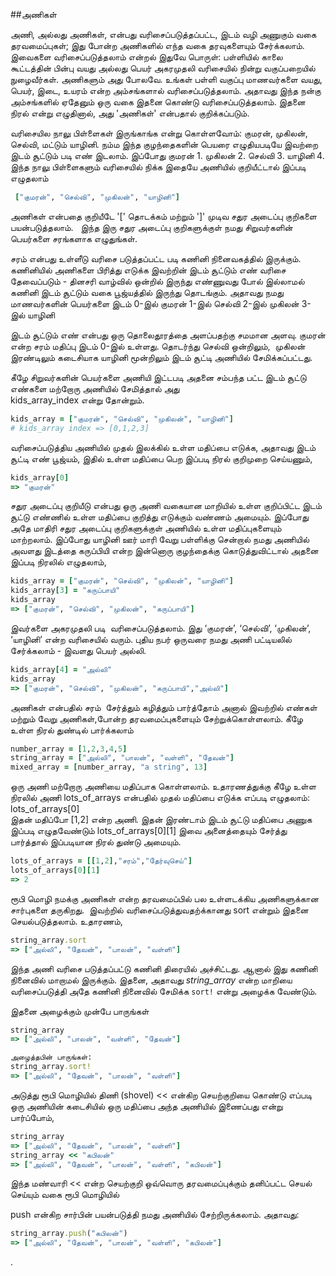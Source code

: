 
##அணிகள்

அணி, அல்லது அணிகள், என்பது வரிசைப்படுத்தப்பட்ட, இடம் வழி அணுகும் வகை தரவமைப்புகள்; இது போன்ற அணிகளில் எந்த வகை தரவுகளையும் சேர்க்கலாம். இவைகளை வரிசைப்படுத்தலாம் என்றல் இதுவே பொருள்: பள்ளியில் காலை கூட்டத்தின் பின்பு வயது அல்லது பெயர் அகரமுதலி வரிசையில் நின்று வகுப்பறையில் நுழைவீர்கள். அணிகளும் அது போலவே. உங்கள் பள்ளி வகுப்பு மாணவர்களை வயது, பெயர், இடை, உயரம் என்ற அம்சங்களால் வரிசைப்படுத்தலாம். அதாவது இந்த நன்கு அம்சங்களில் ஏதேனும் ஒரு வகை இதனை கொண்டு வரிசைப்படுத்தலாம். இதனை நிரல் என்று எழுதினால், அது 'அணிகள்' என்பதால் குறிக்கப்படும்.

வரிசையில நாலு பிள்ளைகள் இருங்காங்க என்று கொள்ளவோம்: குமரன், முகிலன், செல்வி, மட்டும் யாழினி. நம்ம இந்த குழந்தைகளின் பெயரை எழுதியபடியே 
 இவற்றை இடம் சூட்டும் படி எண் இடலாம்.
 இப்போது குமரன் 1. முகிலன் 2. செல்வி 3. யாழினி 4.
 இந்த நாலு பிள்ளைகளும் வரிசையில் நிக்க இதையே அணியில் குறியீட்டால் 
இப்படி எழுதலாம் 
```ruby
 ["குமரன்", "செல்வி", "முகிலன்", "யாழினி"]
```
அணிகள் என்பதை குறியீடே '[' தொடக்கம்  மற்றும்  ']' முடிவ சதுர அடைப்பு குறிகளை பயன்படுத்தலாம்.  
இந்த இரு சதுர அடைப்பு குறிகளுக்குள் நமது சிறுவர்களின் பெயர்களை சரங்களாக எழுதுங்கள். 

சரம் என்பது உள்ளீடு வரிசை படுத்தப்பட்ட படி கணினி நினைவகத்தில் இருக்கும்.
கணினியில் அணிகளை பிரித்து எடுக்க இவற்றின் இடம் சூட்டும் எண் வரிசை தேவைப்படும் - 
 தினசரி வாழ்வில் ஒன்றில் இருந்து எண்ணுவது போல் இல்லாமல் கணினி இடம் சூட்டும் 
 வகை பூஜ்யத்தில் இருந்து தொடங்கும்.
 அதாவது நமது மாணவர்களின் பெயர்களை இடம் 0-இல் குமரன் 
 1-இல் செல்வி 
 2-இல் முகிலன்
 3-இல் யாழினி 
 

இடம் சூட்டும் எண் என்பது ஒரு தொலைதூரத்தை அளப்பதற்கு சமமான அளவு. குமரன் என்ற சரம் மதிப்பு 
இடம் 0-இல் உள்ளது. தொடர்ந்து செல்வி ஒன்றிலும்,  முகிலன் இரண்டிலும் கடைசியாக யாழினி மூன்றிலும் இடம் சூட்டி 
அணியில் சேமிக்கப்பட்டது.

கீழே சிறுவர்களின் பெயர்களை அணியி இட்டபடி அதனை சம்பந்த பட்ட இடம் சூட்டு எண்களை 
மற்றோரு அணியில் சேமித்தால் அது  
kids_array_index என்று தோன்றும். 

```ruby
kids_array = ["குமரன்", "செல்வி", "முகிலன்", "யாழினி"]
# kids_array index => [0,1,2,3]
```

வரிசைப்படுத்திய அணியில் முதல் இலக்கில் உள்ள மதிப்பை எடுக்க,
அதாவது இடம் சூட்டி எண் பூஜ்யம், இதில் உள்ள மதிப்பை பெற இப்படி நிரல் குறிமுறை செய்யணும்,

```ruby
kids_array[0]
=> "குமரன்"
```

சதுர அடைப்பு குறியீடு என்பது ஒரு அணி வகையான மாறியில் உள்ள குறிப்பிட்ட இடம் சூட்டு எண்ணில் உள்ள மதிப்பை 
குறித்து எடுக்கும் வண்ணம் அமையும். இப்போது அதே மாதிரி சதுர அடைப்பு குறிகளுக்குள் அணியில் உள்ள மதிப்புகளையும் மாற்றலாம். இப்போது யாழினி ஊர் மாரி வேறு பள்ளிக்கு சென்றால் நமது அணியில் அவளது இடத்தை கருப்பியி என்ற இன்னொரு குழந்தைக்கு கொடுத்துவிட்டால் அதனை இப்படி நிரலில் எழுதலாம்,  

```ruby
kids_array = ["குமரன்", "செல்வி", "முகிலன்", "யாழினி"]
kids_array[3] = "கருப்பாயி"
kids_array
=> ["குமரன்", "செல்வி", "முகிலன்", "கருப்பாயி"]
```

இவர்களை அகரமுதலி படி  வரிசைப்படுத்தலாம். இது ‘குமரன்’, ‘செல்வி’, ‘முகிலன்’, ‘யாழினி’ என்ற வரிசையில் வரும்.
 புதிய நபர் ஒருவரை நமது அணி பட்டியலில் சேர்க்கலாம் - இவளது பெயர் அல்லி.

```ruby
kids_array[4] = "அல்லி"
kids_array
=> ["குமரன்", "செல்வி", "முகிலன்", "கருப்பாயி","அல்லி"]
```

அணிகள் என்பதில் சரம்  சேர்த்தும் கழித்தும் பார்த்தோம் 
அனால் இவற்றில் எண்கள் மற்றும் வேறு அணிகள்,போன்ற தரவமைப்புகளையும் சேற்றுக்கொள்ளலாம்.
கீழே உள்ள நிரல் துண்டில் பார்க்கலாம் 
```ruby
number_array = [1,2,3,4,5]
string_array = ["அல்லி", "பாலன்", "வள்ளி", "தேவன்"]
mixed_array = [number_array, "a string", 13]
```

 ஒரு அணி மற்றோரு அணியை மதிப்பாக கொள்ளலாம்.
 உதாரணத்துக்கு கீழே உள்ள நிரலில் அணி lots_of_arrays என்பதில் முதல் மதிப்பை 
 எடுக்க எப்படி எழுதலாம்:
    lots_of_arrays[0]   
 இதன் மதிப்போ 
    [1,2]
 என்ற அணி. இதன் இரண்டாம் இடம் சூட்டு மதிப்பை அணுக இப்படி எழுதவேண்டும் 
  lots_of_arrays[0][1]
இவை அனைத்தையும் சேர்த்து பார்த்தால் இப்படியான நிரல் துண்டு அமையும்.
```ruby
lots_of_arrays = [[1,2],"சரம்","தேர்வுசெய்"]
lots_of_arrays[0][1]
=> 2
```

ரூபி மொழி நமக்கு அணிகள் என்ற தரவமைப்பில் பல உள்ளடக்கிய 
அணிகளுக்கான சார்புகளை தருகிறது.  இவற்றில் வரிசைப்படுத்துவதற்க்கானது sort என்றும் இதனை செயல்படுத்தலாம்.
உதாரணம்,
```ruby
string_array.sort
=> ["அல்லி", "தேவன்", "பாலன்", "வள்ளி"] 
```

இந்த அணி வரிசை படுத்தப்பட்டு கணினி திரையில் அச்சிட்டது. ஆனால் இது கணினி நினைவில் மாறாமல் இருக்கும்.
இதனை, அதாவது _string_array_ என்ற மாறியை வரிசைப்படுத்தி 
அதே கணினி நினைவில் சேமிக்க 
 `sort!` என்று அழைக்க வேண்டும். 
 
 இதனை அழைக்கும் முன்பே பாருங்கள் 

```ruby
string_array
=> ["அல்லி", "பாலன்", "வள்ளி", "தேவன்"]

அழைத்தபின் பாருங்கள்: 
string_array.sort!
=> ["அல்லி", "தேவன்", "பாலன்", "வள்ளி"]
```

அடுத்து ரூபி மொழியில் திணி (shovel) << என்கிற செயற்குறியை கொண்டு எப்படி ஒரு அணியின் கடைசியில் ஒரு மதிப்பை அந்த 
அணியில் இணைப்பது என்று பார்ப்போம்,
```ruby
string_array
=> ["அல்லி", "தேவன்", "பாலன்", "வள்ளி"]
string_array << "கபிலன்"
=> ["அல்லி", "தேவன்", "பாலன்", "வள்ளி", "கபிலன்"]
```
இந்த மண்வாரி << என்ற செயற்குறி ஒவ்வொரு தரவமைப்புக்கும் தனிப்பட்ட செயல் செய்யும் வகை ரூபி மொழியில் 


push என்கிற சார்பின் பயன்படுத்தி நமது அணியில் சேற்றிருக்கலாம். 
அதாவது:
```ruby
string_array.push("கபிலன்")
=> ["அல்லி", "தேவன்", "பாலன்", "வள்ளி", "கபிலன்"]
```
.

<div style="height:30px;"></div>
